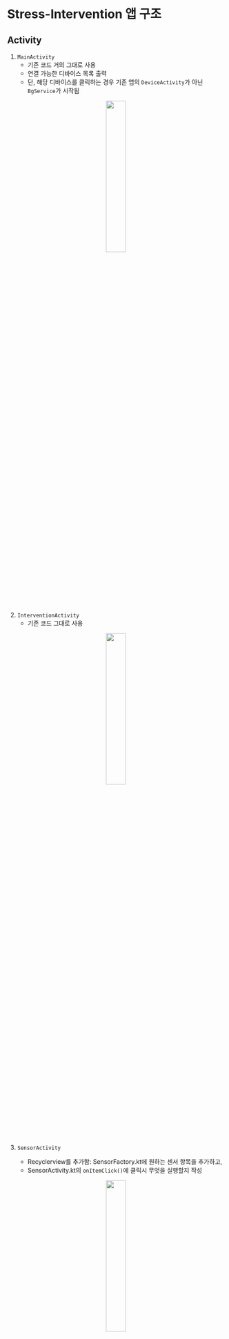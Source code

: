 # Stress-Intervention 앱 구조

## Activity

1.	`MainActivity`
    * 기존 코드 거의 그대로 사용
    * 연결 가능한 디바이스 목록 출력
    * 단, 해당 디바이스를 클릭하는 경우 기존 앱의 `DeviceActivity`가 아닌 `BgService`가 시작됨
    
<div align="center">

<img src="https://user-images.githubusercontent.com/88723775/176818519-050734d1-56eb-48cf-982b-caacbecf05c3.png"  width="30%"/>
</div>

2. `InterventionActivity`
    * 기존 코드 그대로 사용

<div align="center">


<img src="https://user-images.githubusercontent.com/88723775/176818513-6a90b483-285b-4824-b6a1-2b169fd61574.png"  width="30%"/>
</div>



3. `SensorActivity`

    * Recyclerview를 추가함: SensorFactory.kt에 원하는 센서 항목을 추가하고,
    * SensorActivity.kt의 `onItemClick()`에 클릭시 무엇을 실행할지 작성

<div align="center">

<img src="https://user-images.githubusercontent.com/88723775/177260762-ec9baa89-07e0-4f30-879b-3a88b857941f.png"  width="30%"/>
</div>




## Service

1. `InterventionService`
    <details>
    <summary>TODO</summary>

    * merge

    </details>

    <details>
    <summary>issues & fix</summary>

    1. issues
        - 서비스 강제 종료시(버튼을 눌러 종료)
        ```
        E/BgService: com.garmin.android.connectiq.exception.InvalidStateException: SDK not initialized
        ```
        - 서비스 강제 종료 후 재시작시
        ```
        E/BgService: ConnectIQ is not in a valid state
        ```
        아예 앱을 삭제 후 시작하는 경우는 exception없이 작동

    2. fix
        * `connectIQ.shutdown()`이 뭔가 작동이 제대로 되지 않음 
             - 본래 MainActivity의 context를 받아 종료하는데, 그럴 경우 MainAcitivity의 `setOnClickListener`가 모두 수행된 뒤 BgService가 종료되기 때문에 SDK를 찾지 못함
             - MainActivity를 구성할때 SDK를 초기화하므로(그러지 않고 Service에서 초기화하면 맨 처음 연결할 Device 선택이 불가) 종료 후 재시작시 SDK가 초기화 되지 않음
             - 일단 현재는 `connectIQ.shutdown()`을 주석 처리
        * `SharedPreferences`에 서비스 구동 여부를 저장하면 강제 종료시 핸들링 불가
            - [Service 구동 확인 코드](https://stackoverflow.com/questions/600207/how-to-check-if-a-service-is-running-on-android?answertab=trending#tab-top) 추가
    
    </details>

# 기능

- [X] Garmin Watch와 foreground service에서 연결
- [X] notification창 클릭 시 intervention activity 실행
- [X] Main Activity의 **연결된 기기** 혹은 **버튼**으로 foreground service 실행 및 멈춤 가능
- [X] Garmin Watch에서 주기적으로 데이터 받기(이벤트 등록)
- [X] SensorActivity 합치기
- [ ] 메모리 누수 확인
- [ ] SDK 초기화 확인
